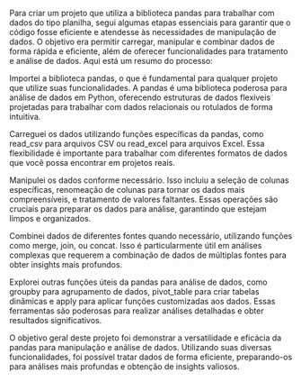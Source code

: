 Para criar um projeto que utiliza a biblioteca pandas para trabalhar com dados do tipo planilha, segui algumas etapas essenciais para garantir que o código fosse eficiente e atendesse às necessidades de manipulação de dados. O objetivo era permitir carregar, manipular e combinar dados de forma rápida e eficiente, além de oferecer funcionalidades para tratamento e análise de dados. Aqui está um resumo do processo:

Importei a biblioteca pandas, o que é fundamental para qualquer projeto que utilize suas funcionalidades. A pandas é uma biblioteca poderosa para análise de dados em Python, oferecendo estruturas de dados flexíveis projetadas para trabalhar com dados relacionais ou rotulados de forma intuitiva.

Carreguei os dados utilizando funções específicas da pandas, como read_csv para arquivos CSV ou read_excel para arquivos Excel. Essa flexibilidade é importante para trabalhar com diferentes formatos de dados que você possa encontrar em projetos reais.

Manipulei os dados conforme necessário. Isso incluiu a seleção de colunas específicas, renomeação de colunas para tornar os dados mais compreensíveis, e tratamento de valores faltantes. Essas operações são cruciais para preparar os dados para análise, garantindo que estejam limpos e organizados.

Combinei dados de diferentes fontes quando necessário, utilizando funções como merge, join, ou concat. Isso é particularmente útil em análises complexas que requerem a combinação de dados de múltiplas fontes para obter insights mais profundos.

Explorei outras funções úteis da pandas para análise de dados, como groupby para agrupamento de dados, pivot_table para criar tabelas dinâmicas e apply para aplicar funções customizadas aos dados. Essas ferramentas são poderosas para realizar análises detalhadas e obter resultados significativos.

O objetivo geral deste projeto foi demonstrar a versatilidade e eficácia da pandas para manipulação e análise de dados. Utilizando suas diversas funcionalidades, foi possível tratar dados de forma eficiente, preparando-os para análises mais profundas e obtenção de insights valiosos.
